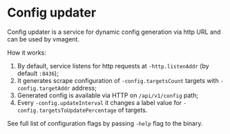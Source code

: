 # Config updater

Config updater is a service for dynamic config generation
via http URL and can be used by vmagent. 

How it works:
1. By default, service listens for http requests at `-http.listenAddr` (by default `:8436`);
2. It generates scrape configuration of `-config.targetsCount` targets
with `-config.targetAddr` address;
3. Generated config is available via HTTP on `/api/v1/config` path;
4. Every `-config.updateInterval` it changes a label value
for `-config.targetsToUpdatePercentage` of targets.

See full list of configuration flags by passing `-help` flag to the binary.